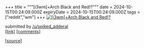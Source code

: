 +++
title = """[i3wm]+Arch Black and Red!?"""
date = 2024-10-15T00:24:09.000Z
expiryDate = 2024-10-15T00:24:09.000Z
tags = ["reddit","wm"]
+++
[![[i3wm]+Arch Black and Red!?](https://preview.redd.it/r4115jfidtud1.png?width=640&crop=smart&auto=webp&s=823be13db45d02b5a97b90dd91bbc3cc37b013f4 "[i3wm]+Arch Black and Red!?")](https://www.reddit.com/r/unixporn/comments/1g3v1r7/i3wmarch_black_and_red/)

submitted by [/u/spiked\_adderal](https://www.reddit.com/user/spiked_adderal)  
[\[link\]](https://i.redd.it/r4115jfidtud1.png) [\[comments\]](https://www.reddit.com/r/unixporn/comments/1g3v1r7/i3wmarch_black_and_red/)

[[source]](https://www.reddit.com/r/unixporn/comments/1g3v1r7/i3wmarch_black_and_red/)
